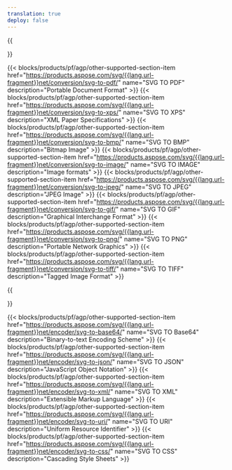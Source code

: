 ```yaml
---
translation: true
deploy: false
---
```


{{<section SVG>}}

{{< blocks/products/pf/agp/other-supported-section-item href="https://products.aspose.com/svg/{{lang.url-fragment}}net/conversion/svg-to-pdf/" name="SVG TO PDF" description="Portable Document Format" >}}
{{< blocks/products/pf/agp/other-supported-section-item href="https://products.aspose.com/svg/{{lang.url-fragment}}net/conversion/svg-to-xps/" name="SVG TO XPS" description="XML Paper Specifications" >}}
{{< blocks/products/pf/agp/other-supported-section-item href="https://products.aspose.com/svg/{{lang.url-fragment}}net/conversion/svg-to-bmp/" name="SVG TO BMP" description="Bitmap Image" >}}
{{< blocks/products/pf/agp/other-supported-section-item href="https://products.aspose.com/svg/{{lang.url-fragment}}net/conversion/svg-to-image/" name="SVG TO IMAGE" description="Image formats" >}}
{{< blocks/products/pf/agp/other-supported-section-item href="https://products.aspose.com/svg/{{lang.url-fragment}}net/conversion/svg-to-jpeg/" name="SVG TO JPEG" description="JPEG Image" >}}
{{< blocks/products/pf/agp/other-supported-section-item href="https://products.aspose.com/svg/{{lang.url-fragment}}net/conversion/svg-to-gif/" name="SVG TO GIF" description="Graphical Interchange Format" >}}
{{< blocks/products/pf/agp/other-supported-section-item href="https://products.aspose.com/svg/{{lang.url-fragment}}net/conversion/svg-to-png/" name="SVG TO PNG" description="Portable Network Graphics" >}}
{{< blocks/products/pf/agp/other-supported-section-item href="https://products.aspose.com/svg/{{lang.url-fragment}}net/conversion/svg-to-tiff/" name="SVG TO TIFF" description="Tagged Image Format" >}}

{{<section encoder>}}

{{< blocks/products/pf/agp/other-supported-section-item href="https://products.aspose.com/svg/{{lang.url-fragment}}net/encoder/svg-to-base64/" name="SVG TO Base64" description="Binary-to-text Encoding Scheme" >}}
{{< blocks/products/pf/agp/other-supported-section-item href="https://products.aspose.com/svg/{{lang.url-fragment}}net/encoder/svg-to-json/" name="SVG TO JSON" description="JavaScript Object Notation" >}}
{{< blocks/products/pf/agp/other-supported-section-item href="https://products.aspose.com/svg/{{lang.url-fragment}}net/encoder/svg-to-xml/" name="SVG TO XML" description="Extensible Markup Language" >}}
{{< blocks/products/pf/agp/other-supported-section-item href="https://products.aspose.com/svg/{{lang.url-fragment}}net/encoder/svg-to-uri/" name="SVG TO URI" description="Uniform Resource Identifier" >}}
{{< blocks/products/pf/agp/other-supported-section-item href="https://products.aspose.com/svg/{{lang.url-fragment}}net/encoder/svg-to-css/" name="SVG TO CSS" description="Cascading Style Sheets" >}}
